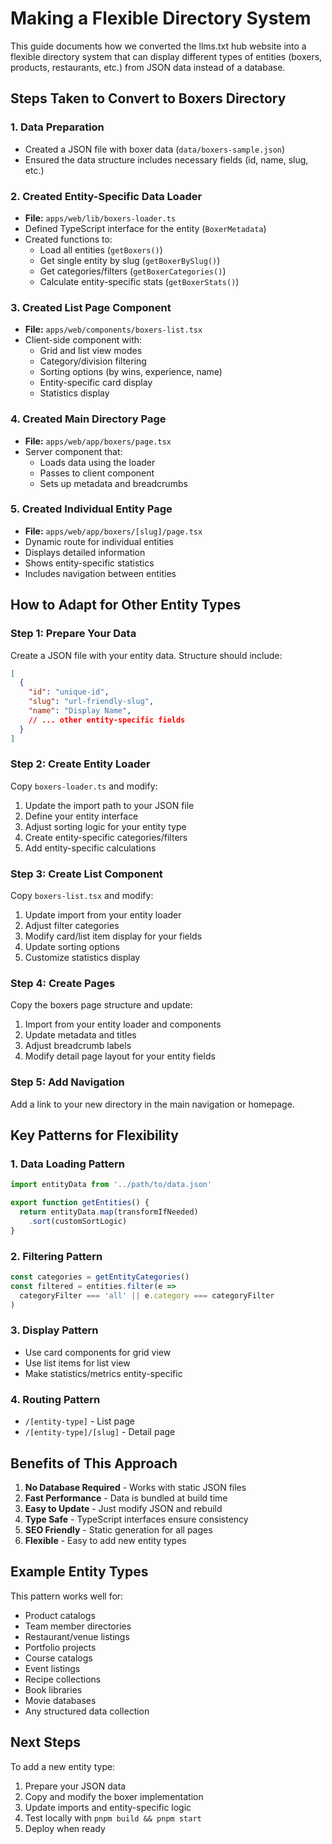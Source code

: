 # Making a Flexible Directory System

This guide documents how we converted the llms.txt hub website into a flexible directory system that can display different types of entities (boxers, products, restaurants, etc.) from JSON data instead of a database.

## Steps Taken to Convert to Boxers Directory

### 1. Data Preparation
- Created a JSON file with boxer data (`data/boxers-sample.json`)
- Ensured the data structure includes necessary fields (id, name, slug, etc.)

### 2. Created Entity-Specific Data Loader
- **File:** `apps/web/lib/boxers-loader.ts`
- Defined TypeScript interface for the entity (`BoxerMetadata`)
- Created functions to:
  - Load all entities (`getBoxers()`)
  - Get single entity by slug (`getBoxerBySlug()`)
  - Get categories/filters (`getBoxerCategories()`)
  - Calculate entity-specific stats (`getBoxerStats()`)

### 3. Created List Page Component
- **File:** `apps/web/components/boxers-list.tsx`
- Client-side component with:
  - Grid and list view modes
  - Category/division filtering
  - Sorting options (by wins, experience, name)
  - Entity-specific card display
  - Statistics display

### 4. Created Main Directory Page
- **File:** `apps/web/app/boxers/page.tsx`
- Server component that:
  - Loads data using the loader
  - Passes to client component
  - Sets up metadata and breadcrumbs

### 5. Created Individual Entity Page
- **File:** `apps/web/app/boxers/[slug]/page.tsx`
- Dynamic route for individual entities
- Displays detailed information
- Shows entity-specific statistics
- Includes navigation between entities

## How to Adapt for Other Entity Types

### Step 1: Prepare Your Data
Create a JSON file with your entity data. Structure should include:
```json
[
  {
    "id": "unique-id",
    "slug": "url-friendly-slug",
    "name": "Display Name",
    // ... other entity-specific fields
  }
]
```

### Step 2: Create Entity Loader
Copy `boxers-loader.ts` and modify:
1. Update the import path to your JSON file
2. Define your entity interface
3. Adjust sorting logic for your entity type
4. Create entity-specific categories/filters
5. Add entity-specific calculations

### Step 3: Create List Component
Copy `boxers-list.tsx` and modify:
1. Update import from your entity loader
2. Adjust filter categories
3. Modify card/list item display for your fields
4. Update sorting options
5. Customize statistics display

### Step 4: Create Pages
Copy the boxers page structure and update:
1. Import from your entity loader and components
2. Update metadata and titles
3. Adjust breadcrumb labels
4. Modify detail page layout for your entity fields

### Step 5: Add Navigation
Add a link to your new directory in the main navigation or homepage.

## Key Patterns for Flexibility

### 1. Data Loading Pattern
```typescript
import entityData from '../path/to/data.json'

export function getEntities() {
  return entityData.map(transformIfNeeded)
    .sort(customSortLogic)
}
```

### 2. Filtering Pattern
```typescript
const categories = getEntityCategories()
const filtered = entities.filter(e => 
  categoryFilter === 'all' || e.category === categoryFilter
)
```

### 3. Display Pattern
- Use card components for grid view
- Use list items for list view
- Make statistics/metrics entity-specific

### 4. Routing Pattern
- `/[entity-type]` - List page
- `/[entity-type]/[slug]` - Detail page

## Benefits of This Approach

1. **No Database Required** - Works with static JSON files
2. **Fast Performance** - Data is bundled at build time
3. **Easy to Update** - Just modify JSON and rebuild
4. **Type Safe** - TypeScript interfaces ensure consistency
5. **SEO Friendly** - Static generation for all pages
6. **Flexible** - Easy to add new entity types

## Example Entity Types

This pattern works well for:
- Product catalogs
- Team member directories
- Restaurant/venue listings
- Portfolio projects
- Course catalogs
- Event listings
- Recipe collections
- Book libraries
- Movie databases
- Any structured data collection

## Next Steps

To add a new entity type:
1. Prepare your JSON data
2. Copy and modify the boxer implementation
3. Update imports and entity-specific logic
4. Test locally with `pnpm build && pnpm start`
5. Deploy when ready